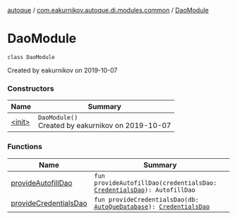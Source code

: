 [autoque](../../index.md) / [com.eakurnikov.autoque.di.modules.common](../index.md) / [DaoModule](./index.md)

# DaoModule

`class DaoModule`

Created by eakurnikov on 2019-10-07

### Constructors

| Name | Summary |
|---|---|
| [&lt;init&gt;](-init-.md) | `DaoModule()`<br>Created by eakurnikov on 2019-10-07 |

### Functions

| Name | Summary |
|---|---|
| [provideAutofillDao](provide-autofill-dao.md) | `fun provideAutofillDao(credentialsDao: `[`CredentialsDao`](../../com.eakurnikov.autoque.data.db.dao/-credentials-dao/index.md)`): AutofillDao` |
| [provideCredentialsDao](provide-credentials-dao.md) | `fun provideCredentialsDao(db: `[`AutoQueDatabase`](../../com.eakurnikov.autoque.data.db/-auto-que-database/index.md)`): `[`CredentialsDao`](../../com.eakurnikov.autoque.data.db.dao/-credentials-dao/index.md) |

